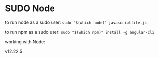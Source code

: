 # SUDO Node #

to run node as a sudo user:
`sudo "$(which node)" javascriptfile.js`

to run npm as a sudo user:
`sudo "$(which npm)" install -g angular-cli`

working with Node:

v12.22.5